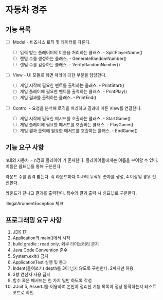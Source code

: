# 자동차 경주

## 기능 목록

- [ ] Model - 비즈니스 로직 및 데이터를 다룬다.

    - [ ] 입력 받는 플레이어의 이름을 처리하는 클래스. - SplitPlayerName()
    - [ ] 랜덤 수를 생성하는 클래스. - GenerateRandomNumber()
    - [ ] 랜덤 수를 검증하는 클래스. - VerifyRandomNumber()

- [ ] View - UI 모듈로 화면 처리에 대한 부분을 담당한다.

    - [ ] 게임 시작에 필요한 멘트를 출력하는 클래스. - PrintStart()
    - [ ] 게임 플레이에 필요한 멘트를 출력하는 클래스. - PrintPlay()
    - [ ] 게임 결과를 출력하는 클래스. - PrintEnd()

- [ ] Control - 요청을 분석해 로직을 처리하고 결과에 따른 View를 연결한다.

    - [ ] 게임 시작에 필요한 메서드를 호출하는 클래스. - StartGame()
    - [ ] 게임 플레이에 필요한 메서드를 호출하는 클래스. - PlayGame()
    - [ ] 게임 결과 출력에 필요한 메서드를 호출하는 클래스. - EndGame()

## 기능 요구 사항

n대의 자동차 = n명의 플레이어 가 존재한다.
플레이어들에게는 이름을 부여할 수 있다.
이름은 쉼표(,)를 통해 구분한다.

라운드 수를 입력 받는다.
각 라운드마다 0~9의 무작위 숫자를 생성, 4 이상일 경우 전진한다.

라운드가 끝나고 결과를 출력한다. 복수의 결과 출력 시 쉼표(,)로 구분한다.

IllegalArumentException 체크

## 프로그래밍 요구 사항

1. JDK 17
2. Application의 main()에서 시작
3. build.gradle : read only, 외부 라이브러리 금지
4. Java Code Convention 준수
5. System.exit() 금지
6. ApplicationTest 실행 및 통과
7. Indent(들여쓰기) depth를 3이 넘지 않도록 구현한다. 2까지만 허용.
8. 3항 연산자 사용 금지
9. 함수 혹은 메서드는 한 가지 일만 하도록 작성
10. JUnit 5, AssertJ를 이용하여 본인이 정리한 기능 목록이 정상 동작하는지 테스트 코드로 확인.